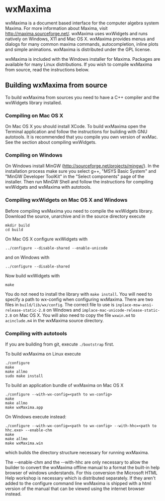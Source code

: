 wxMaxima
========

wxMaxima is a document based interface for the computer algebra system Maxima.
For more information about Maxima, visit http://maxima.sourceforge.net/.
wxMaxima uses wxWidgets and runs natively on Windows, X11 and Mac OS X.
wxMaxima provides menus and dialogs for many common maxima commands,
autocompletion, inline plots and simple animations. wxMaxima is distributed
under the GPL license.

wxMaxima is included with the Windows installer for Maxima. Packages are
available for many Linux distributions. If you wish to compile wxMaxima from
source, read the instructions below.


Building wxMaxima from source
-----------------------------

To build wxMaxima from sources you need to have a C++ compiler and the
wxWidgets library installed.


### Compiling on Mac OS X

On Mac OS X you should install XCode. To build wxMaxima open the Terminal
application and follow the instructions for building with GNU autotools.
It is recommended that you compile you own version of wxMac. See the section
about compiling wxWidgets.


### Compiling on Windows

On Windows install MinGW (http://sourceforge.net/projects/mingw/). In the
installation process make sure you select g++, "MSYS Basic System" and
"MinGW Developer ToolKit" in the "Select components" page of the installer.
Then run MinGW Shell and follow the instructions for compiling wxWidgets and
wxMaxima with autotools.


### Compiling wxWidgets on Mac OS X and Windows

Before compiling wxMaxima you need to compile the wxWidgets library. Download
the source, unarchive and in the source directory execute

    mkdir build
    cd build

On Mac OS X configure wxWidgets with

    ../configure --disable-shared --enable-unicode

and on Windows with

    ../configure --disable-shared

Now build wxWidgets with

    make

You do not need to install the library with `make install`. You will need to
specify a path to wx-config when configuring wxMaxima. There are two files in
`build/lib/wx/config`. The correct file to use is
`inplace-msw-ansi-release-static-2.8` on Windows and
`implace-mac-unicode-release-static-2.8` on Mac OS X. You will also need to copy
the file `wxwin.m4` to `acinclude.m4` in the wxMaxima source directory.


### Compiling with autotools

If you are building from git, execute `./bootstrap` first.

To build wxMaxima on Linux execute

    ./configure
    make
    make allmo
    sudo make install

To build an application bundle of wxMaxima on Mac OS X

    ./configure --with-wx-config=<path to wx-config>
    make
    make allmo
    make wxMaxima.app

On Windows execute instead:

    ./configure --with-wx-config=<path to wx-config> --with-hhc=<path to hhc.exe> --enable-chm
    make
    make allmo
    make wxMaxima.win

which builds the directory structure necessary for running wxMaxima.

The --enable-chm and the --with-hhc are only necessary to allow the
builder to convert the wxMaxima offline manual to a format the
built-in help browser of windows understands. For this conversion
the Microsoft HTML Help workshop is necessary which 
is distributed separately. If they aren't added to the configure
command line wxMaxima is shipped with a html version of the manual
that can be viewed using the internet browser instead.